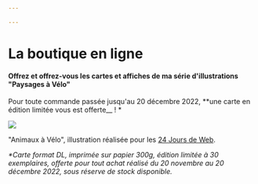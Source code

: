 ```yaml
---

---
```

# La boutique en ligne

#### Offrez et offrez-vous les cartes et affiches de ma série d'illustrations "Paysages à Vélo"

Pour toute commande passée jusqu'au 20 décembre 2022, **une carte en édition limitée vous est offerte__ ! *

![](/images/animaux.jpg)

"Animaux à Vélo", illustration réalisée pour les [24 Jours de Web](https://www.24joursdeweb.fr/ "24 Jours de Web"). 

_*Carte format DL, imprimée sur papier 300g, édition limitée à 30 exemplaires, offerte pour tout achat réalisé du 20 novembre au 20 décembre 2022, sous réserve de stock disponible._